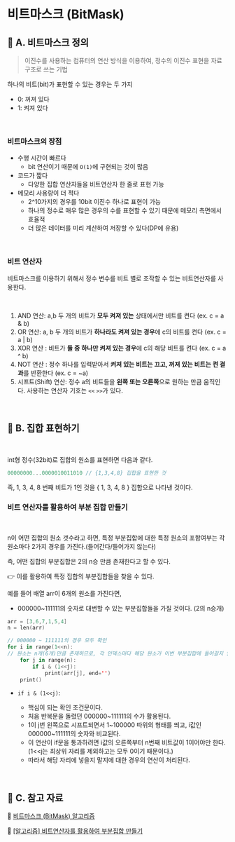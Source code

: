 # 비트마스크 (BitMask)

## 📌 A. 비트마스크 정의

> 이진수를 사용하는 컴퓨터의 연산 방식을 이용하여, 정수의 이진수 표현을 자료 구조로 쓰는 기법

하나의 비트(bit)가 표현할 수 있는 경우는 두 가지

- 0: 꺼져 있다
- 1: 켜져 있다

<br/>

### 비트마스크의 장점

- 수행 시간이 빠르다
  - bit 연산이기 때문에 `O(1)`에 구현되는 것이 많음
- 코드가 짧다
  - 다양한 집합 연산자들을 비트연산자 한 줄로 표현 가능
- 메모리 사용량이 더 적다
  - 2^10가지의 경우를 10bit 이진수 하나로 표현이 가능
  - 하나의 정수로 매우 많은 경우의 수를 표현할 수 있기 때문에 메모리 측면에서 효율적
  - 더 많은 데이터를 미리 계산하여 저장할 수 있다(DP에 유용)

<br/>

### 비트 연산자

비트마스크를 이용하기 위해서 정수 변수를 비트 별로 조작할 수 있는 비트연산자를 사용한다.

<br/>

1. AND 연산: a,b 두 개의 비트가 **모두 켜져 있는** 상태에서만 비트를 켠다
   (ex. c = a & b)
2. OR 연산: a, b 두 개의 비트가 **하나라도 켜져 있는 경우**에 c의 비트를 켠다 (ex. c = a | b)
3. XOR 연산 : 비트가 **둘 중 하나만 켜져 있는 경우**에 c의 해당 비트를 켠다 (ex. c = a ^ b)
4. NOT 연산 : 정수 하나를 입력받아서 **켜져 있는 비트는 끄고, 꺼져 있는 비트는 켠 결과**를 반환한다 (ex. c = ~a)
5. 시프트(Shift) 연산: 정수 a의 비트들을 **왼쪽 또는 오른쪽**으로 원하는 만큼 움직인다. 사용하는 연산자 기호는 `<<` `>>`가 있다.

<br/>

## 📌 B. 집합 표현하기

<br/>

int형 정수(32bit)로 집합의 원소를 표현하면 다음과 같다.

```Swift
00000000...0000010011010 // {1,3,4,8} 집합을 표현한 것
```

즉, 1, 3, 4, 8 번째 비트가 1인 것을 { 1, 3, 4, 8 } 집합으로 나타낸 것이다.
<br/>

### 비트 연산자를 활용하여 부분 집합 만들기

<br/>

n이 어떤 집합의 원소 갯수라고 하면, 특정 부분집합에 대한 특정 원소의 포함여부는 각 원소마다 2가지 경우를 가진다.(들어간다/들어가지 않는다)

즉, 어떤 집합의 부분집합은 2의 n승 만큼 존재한다고 할 수 있다.

👉 이를 활용하여 특정 집합의 부분집합들을 찾을 수 있다.

예를 들어 배열 arr이 6개의 원소를 가진다면,

- 000000~111111의 숫자로 대변할 수 있는 부분집합들을 가질 것이다. (2의 n승개)

```Swift
arr = [3,6,7,1,5,4]
n = len(arr)

// 000000 ~ 111111의 경우 모두 확인
for i in range(1<<n):
// 원소는 n개(6개)만큼 존재하므로, 각 인덱스마다 해당 원소가 이번 부분집합에 들어갈지 말지를 확인
    for j in range(n):
        if i & (1<<j):
            print(arr[j], end='')
    print()
```

- `if i & (1<<j)`:

  - 핵심이 되는 확인 조건문이다.
  - 처음 반복문을 돌렸던 000000~111111의 수가 활용된다.
  - 1이 j번 왼쪽으로 시프트되면서 1~100000 따위의 형태를 띄고, i값인 000000~111111의 숫자와 비교된다.
  - 이 연산이 if문을 통과하려면 i값의 오른쪽부터 n번째 비트값이 1이어야만 한다. (1<<j는 최상위 자리를 제외하고는 모두 0이기 때문이다.)
  - 따라서 해당 자리에 넣을지 말지에 대한 경우의 연산이 처리된다.

<br/>

## 📌 C. 참고 자료

🔗 [비트마스크 (BitMask) 알고리즘](https://rebro.kr/63)

🔗 [[알고리즘] 비트연산자를 활용하여 부분집합 만들기](https://inuplace.tistory.com/224)
